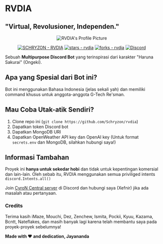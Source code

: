 # RVDIA
## "Virtual, Revolusioner, Independen."
<p align="center">
  <img src="https://cdn.discordapp.com/avatars/957471338577166417/97d70a5769552db26474cad16f7431fa.png?size=512" alt="RVDIA's Profile Picture">
</p>

<p align="center">
  <a href="https://discord.com/api/oauth2/authorize?client_id=957471338577166417&permissions=1514446056561&scope=bot%20applications.commands">
  <img src="https://img.shields.io/badge/SCHRYZON-RVDIA-ff4df0?style=for-the-badge&logo=python&logoColor=yellow" alt="SCHRYZON - RVDIA"></a>
  <a href="https://github.com/Schryzon/rvdia"><img src="https://img.shields.io/github/stars/Schryzon/rvdia?style=social" alt="stars - rvdia"></a>
  <a href="https://github.com/Schryzon/rvdia"><img src="https://img.shields.io/github/forks/Schryzon/rvdia?style=social" alt="forks - rvdia"></a>
  <a href="https://discord.gg/QqWCnk6zxw"><img alt="Discord" src="https://img.shields.io/discord/877009215271604275?style=for-the-badge"></a>
</p>

Sebuah **Multipurpose Discord Bot** yang terinspirasi dari karakter "Haruna Sakurai" (Ongeki).

## Apa yang Spesial dari Bot ini?
Bot ini menggunakan Bahasa Indonesia (jelas sekali yah) dan memiliki command khusus untuk anggota-anggota G-Tech Re'sman.

## Mau Coba Utak-atik Sendiri?
1. Clone repo ini (`git clone https://github.com/Schryzon/rvdia`)
2. Dapatkan token Discord bot
3. Dapatkan MongoDB URI
4. Dapatkan OpenWeather API key dan OpenAI key
(Untuk format `secrets.env` dan MongoDB, silahkan hubungi saya!)

## Informasi Tambahan
Proyek ini __hanya untuk sekedar hobi__ dan tidak untuk kepentingan komersial dan lain-lain. Oleh sebab itu, RVDIA menggunakan semua priviliged intents `discord.Intents.all()`

Join [CyroN Central server](https://discord.gg/QqWCnk6zxw) di Discord dan hubungi saya (Xefnir) jika ada masalah atau pertanyaan.

### Credits
Terima kasih iMaze, Mouchi, Dez, Zenchew, Ismita, Pockii, Kyuu, Kazama, Bcntt, Nateflakes, dan masih banyak lagi karena telah membantu saya pada proyek-proyek sebelumnya!

**Made with ❤️ and dedication, Jayananda**